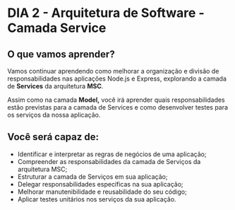 # DIA 2 - Arquitetura de Software - Camada Service

## O que vamos aprender?

Vamos continuar aprendendo como melhorar a organização e divisão de responsabilidades nas aplicações Node.js e Express, explorando a camada de **Services** da arquitetura **MSC**.

Assim como na camada **Model,** você irá aprender quais responsabilidades estão previstas para a camada de Services e como desenvolver testes para os serviços da nossa aplicação.


## Você será capaz de:

* Identificar e interpretar as regras de negócios de uma aplicação;
* Compreender as responsabilidades da camada de Serviços da arquitetura MSC;
* Estruturar a camada de Serviços em sua aplicação;
* Delegar responsabilidades específicas na sua aplicação;
* Melhorar manutenibilidade e reusabilidade do seu código;
* Aplicar testes unitários nos serviços da sua aplicação.
